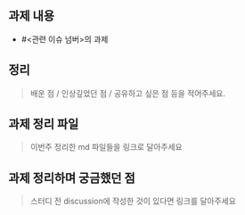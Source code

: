 ## 과제 내용
- #<관련 이슈 넘버>의 과제

## 정리
> 배운 점 / 인상깊었던 점 / 공유하고 싶은 점 등을 적어주세요.
<!-- 필수 아님. 따로 적을 내용 없을 시 N/A 적어주세요-->

## 과제 정리 파일
> 이번주 정리한 md 파일들을 링크로 달아주세요

## 과제 정리하며 궁금했던 점
> 스터디 전 discussion에 작성한 것이 있다면 링크를 달아주세요
<!-- 필수 아님. 작성한 discussion 없을 시 N/A 적어주세요 -->